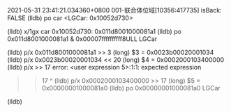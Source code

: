 2021-05-31 23:41:21.034360+0800 001-联合体位域[10356:417735] isBack:             FALSE
(lldb) po car
<LGCar: 0x10052d730>

(lldb) x/1gx car
0x10052d730: 0x011d8001000081a1
(lldb) po   0x011d8001000081a1 & 0x00007ffffffffff8ULL
LGCar

(lldb) p/x 0x011d8001000081a1 >> 3
(long) $3 = 0x0023b00020001034
(lldb) p/x  0x0023b00020001034 << 20
(long) $4 = 0x0002000103400000
(lldb) p/x >> 17
error: <user expression 5>:1:1: expected expression
>> 17
^
(lldb) p/x 0x0002000103400000 >> 17
(long) $5 = 0x00000001000081a0
(lldb) po 0x00000001000081a0
LGCar

(lldb) 
